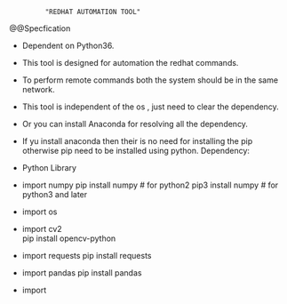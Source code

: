 			 "REDHAT AUTOMATION TOOL"



@@Specfication

* Dependent on Python36.
* This tool is designed for automation the redhat commands.
* To perform remote commands both the system should be in the same network.
* This tool is independent of the os , just need to clear the dependency.
* Or you can install Anaconda for resolving all the dependency.
* If yu install anaconda then their is no need for installing the pip otherwise pip need to be installed using python. 
Dependency:

* Python Library

 - import numpy
		pip install numpy # for python2
		pip3 install numpy # for python3 and later
 - import os

 - import cv2   
		pip install opencv-python 

 - import requests
		pip install requests
 - import pandas
		pip install pandas
 - import
  
